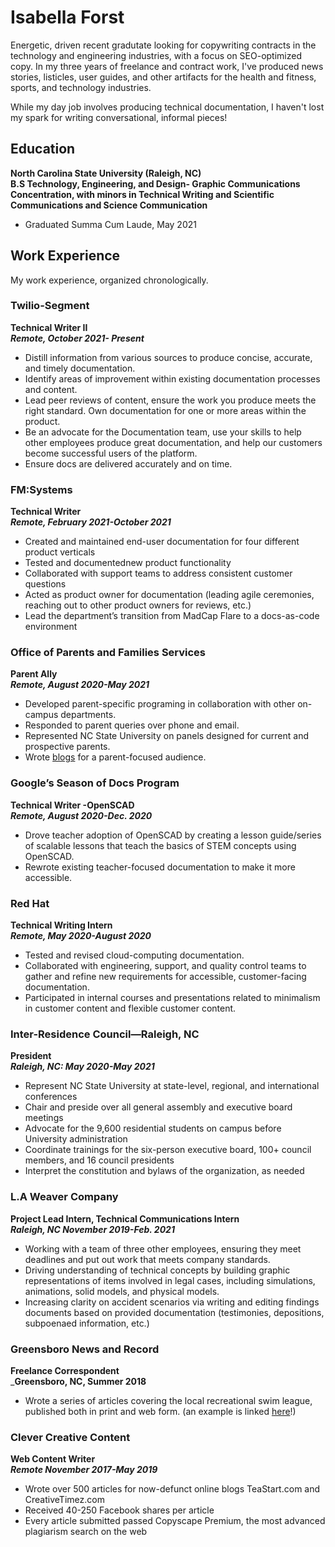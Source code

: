 # Isabella Forst

Energetic, driven recent gradutate looking for copywriting contracts in the technology and engineering industries, with a focus on SEO-optimized copy. 
In my three years of freelance and contract work, I've produced news stories, listicles, user guides, and other artifacts for the health and fitness, sports, and technology industries. 

While my day job involves producing technical documentation, I haven't lost my spark for writing conversational, informal pieces!

## Education
**North Carolina State University (Raleigh, NC)** <br/>
__B.S Technology, Engineering, and Design- Graphic Communications Concentration, with minors in Technical Writing and Scientific Communications and Science Communication__
* Graduated Summa Cum Laude, May 2021

## Work Experience
My work experience, organized chronologically.

### Twilio-Segment
**Technical Writer II** <br/>
___Remote, October 2021- Present___
* Distill information from various sources to produce concise, accurate, and timely documentation.
* Identify areas of improvement within existing documentation processes and content.
* Lead peer reviews of content, ensure the work you produce meets the right standard. Own documentation for one or more areas within the product.
* Be an advocate for the Documentation team, use your skills to help other employees produce great documentation, and help our customers become successful users of the platform.
* Ensure docs are delivered accurately and on time.

### FM:Systems
**Technical Writer** <br/>
___Remote, February 2021-October 2021___
* Created and maintained end-user documentation for four different product verticals
* Tested and documentednew product functionality
* Collaborated with support teams to address consistent customer questions
* Acted as product owner for documentation (leading agile ceremonies, reaching out to
other product owners for reviews, etc.)
* Lead the department’s transition from MadCap Flare to a docs-as-code environment

### Office of Parents and Families Services
**Parent Ally** <br/>
___Remote, August 2020-May 2021___
* Developed parent-specific programing in collaboration with other on-campus
departments.
* Responded to parent queries over phone and email.
* Represented NC State University on panels designed for current and prospective
parents.
* Wrote [blogs](https://emas.ncsu.edu/pfs/blog/author/ijforst/) for a parent-focused audience.

### Google’s Season of Docs Program
**Technical Writer -OpenSCAD** <br/>
___Remote, August 2020-Dec. 2020___
* Drove teacher adoption of OpenSCAD by creating a lesson guide/series of scalable
lessons that teach the basics of STEM concepts using OpenSCAD.
* Rewrote existing teacher-focused documentation to make it more accessible.

### Red Hat
**Technical Writing Intern** <br/>
___Remote, May 2020-August 2020___
* Tested and revised cloud-computing documentation.
* Collaborated with engineering, support, and quality control teams to gather and refine
new requirements for accessible, customer-facing documentation.
* Participated in internal courses and presentations related to minimalism in customer
content and flexible customer content.

### Inter-Residence Council—Raleigh, NC 
**President** <br/>
___Raleigh, NC: May 2020-May 2021___
* Represent NC State University at state-level, regional, and international conferences
* Chair and preside over all general assembly and executive board meetings
* Advocate for the 9,600 residential students on campus before University administration
* Coordinate trainings for the six-person executive board, 100+ council members, and 16
council presidents
* Interpret the constitution and bylaws of the organization, as needed


### L.A Weaver Company
**Project Lead Intern, Technical Communications Intern** <br/>
___Raleigh, NC November 2019-Feb. 2021___
* Working with a team of three other employees, ensuring they meet deadlines and put out
work that meets company standards.
* Driving understanding of technical concepts by building graphic representations of items
involved in legal cases, including simulations, animations, solid models, and physical
models.
* Increasing clarity on accident scenarios via writing and editing findings documents based
on provided documentation (testimonies, depositions, subpoenaed information, etc.)

### Greensboro News and Record
**Freelance Correspondent** <br/>
___Greensboro, NC, Summer 2018__
* Wrote a series of articles covering the local recreational swim league, published both in print and web form. (an example is linked [here](https://greensboro.com/sports/a-saturday-goes-swimmingly-for-lake-jeanette-sherwood/article_d3ffcf25-75ac-5354-98ff-0b840ed5eb32.html)!)

### Clever Creative Content
**Web Content Writer** <br/>
___Remote November 2017-May 2019___
* Wrote over 500 articles for now-defunct online blogs TeaStart.com and CreativeTimez.com
* Received 40-250 Facebook shares per article
* Every article submitted passed Copyscape Premium, the most advanced plagiarism
search on the web


